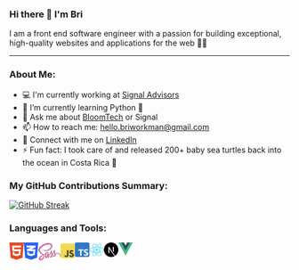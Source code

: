 ### Hi there 👋 I'm Bri

I am a front end software engineer with a passion for building exceptional, high-quality websites and applications for the web 👩‍💻

---

### About Me:

-   💻 I'm currently working at [Signal Advisors](https://www.signaladvisors.com/)
-   🌳 I’m currently learning Python 🐍
-   💬 Ask me about [BloomTech](https://www.bloomtech.com/) or Signal
-   📫 How to reach me: hello.briworkman@gmail.com
-   💼 Connect with me on [LinkedIn](https://www.linkedin.com/in/bri-workman/)
-   ⚡ Fun fact: I took care of and released 200+ baby sea turtles back into the ocean in Costa Rica 🐢

### My GitHub Contributions Summary:

[![GitHub Streak](https://streak-stats.demolab.com?user=briannaworkman&theme=black-ice&exclude_days=Sun%2CSat)](https://git.io/streak-stats)

### Languages and Tools:

<a href="https://www.w3.org/html/" target="_blank"><img align="left" alt="HTML5" width="26px" src="https://raw.githubusercontent.com/briannaworkman/briannaworkman/master/icons/html5.svg?raw=true" /></a>
<a href="https://www.w3schools.com/css/" target="_blank"><img align="left" alt="CSS3" width="26px" src="https://raw.githubusercontent.com/briannaworkman/briannaworkman/master/icons/css3.svg?raw=true" /></a>
<a href="https://sass-lang.com/" target="_blank"> <img align="left" alt="Sass" width="40.44px" src="https://raw.githubusercontent.com/briannaworkman/briannaworkman/master/icons/sass.svg?raw=true"/> </a>
<a href="https://www.javascript.com/" target="_blank"> <img align="left" alt="JavaScript" width="26px" src="https://raw.githubusercontent.com/briannaworkman/briannaworkman/master/icons/javascript.svg?raw=true"/> </a>
<a href="https://www.typescriptlang.org/" target="_blank"> <img align="left" alt="TypeScript" width="26px" src="https://raw.githubusercontent.com/briannaworkman/briannaworkman/master/icons/typescript.svg?raw=true"/> </a>
<a href="https://reactjs.org/" target="_blank"> <img align="left" alt="React" width="26px" src="https://raw.githubusercontent.com/briannaworkman/briannaworkman/master/icons/react.svg?raw=true"/> </a>
<a href="https://nextjs.org/" target="_blank"> <img align="left" alt="Next.js" width="26px" src="https://raw.githubusercontent.com/briannaworkman/briannaworkman/master/icons/nextjs.svg?raw=true"/> </a>
<a href="https://vuejs.org/" target="_blank"> <img align="left" alt="Vue" width="26px" src="https://raw.githubusercontent.com/briannaworkman/briannaworkman/master/icons/vue.svg?raw=true"/> </a>
